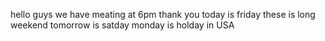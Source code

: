 hello guys we have meating at 6pm thank you
today is friday
these is long weekend
tomorrow is satday
monday is holday in USA
